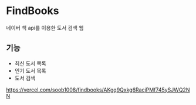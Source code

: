 # FindBooks

네이버 책 api를 이용한 도서 검색 웹

## 기능

- 최신 도서 목록
- 인기 도서 목록
- 도서 검색

https://vercel.com/soob1008/findbooks/AKgq9Qxkg6RacjPMf745ySJWQ2NN
